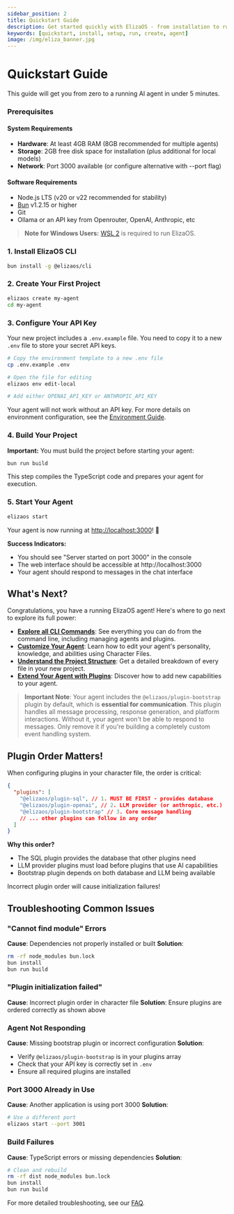 ```yaml
---
sidebar_position: 2
title: Quickstart Guide
description: Get started quickly with ElizaOS - from installation to running your first AI agent in 5 minutes.
keywords: [quickstart, install, setup, run, create, agent]
image: /img/eliza_banner.jpg
---
```


# Quickstart Guide

This guide will get you from zero to a running AI agent in under 5 minutes.

### Prerequisites

#### System Requirements

- **Hardware**: At least 4GB RAM (8GB recommended for multiple agents)
- **Storage**: 2GB free disk space for installation (plus additional for local models)
- **Network**: Port 3000 available (or configure alternative with --port flag)

#### Software Requirements

- Node.js LTS (v20 or v22 recommended for stability)
- [Bun](https://bun.sh) v1.2.15 or higher
- Git
- Ollama or an API key from Openrouter, OpenAI, Anthropic, etc

> **Note for Windows Users:** [WSL 2](https://learn.microsoft.com/en-us/windows/wsl/install-manual) is required to run ElizaOS.

### 1. Install ElizaOS CLI

```bash
bun install -g @elizaos/cli
```

### 2. Create Your First Project

```bash
elizaos create my-agent
cd my-agent
```

### 3. Configure Your API Key

Your new project includes a `.env.example` file. You need to copy it to a new `.env` file to store your secret API keys.

```bash
# Copy the environment template to a new .env file
cp .env.example .env

# Open the file for editing
elizaos env edit-local

# Add either OPENAI_API_KEY or ANTHROPIC_API_KEY
```

Your agent will not work without an API key. For more details on environment configuration, see the [Environment Guide](./cli/env.md).

### 4. Build Your Project

**Important:** You must build the project before starting your agent:

```bash
bun run build
```

This step compiles the TypeScript code and prepares your agent for execution.

### 5. Start Your Agent

```bash
elizaos start
```

Your agent is now running at [http://localhost:3000](http://localhost:3000)! 🎉

**Success Indicators:**

- You should see "Server started on port 3000" in the console
- The web interface should be accessible at http://localhost:3000
- Your agent should respond to messages in the chat interface

## What's Next?

Congratulations, you have a running ElizaOS agent! Here's where to go next to explore its full power:

- **[Explore all CLI Commands](./cli/overview.md)**: See everything you can do from the command line, including managing agents and plugins.
- **[Customize Your Agent](./core/characters.md)**: Learn how to edit your agent's personality, knowledge, and abilities using Character Files.
- **[Understand the Project Structure](./core/project.md)**: Get a detailed breakdown of every file in your new project.
- **[Extend Your Agent with Plugins](./core/plugins.md)**: Discover how to add new capabilities to your agent.

> **Important Note**: Your agent includes the `@elizaos/plugin-bootstrap` plugin by default, which is **essential for communication**. This plugin handles all message processing, response generation, and platform interactions. Without it, your agent won't be able to respond to messages. Only remove it if you're building a completely custom event handling system.

## Plugin Order Matters!

When configuring plugins in your character file, the order is critical:

```json
{
  "plugins": [
    "@elizaos/plugin-sql", // 1. MUST BE FIRST - provides database
    "@elizaos/plugin-openai", // 2. LLM provider (or anthropic, etc.)
    "@elizaos/plugin-bootstrap" // 3. Core message handling
    // ... other plugins can follow in any order
  ]
}
```

**Why this order?**

- The SQL plugin provides the database that other plugins need
- LLM provider plugins must load before plugins that use AI capabilities
- Bootstrap plugin depends on both database and LLM being available

Incorrect plugin order will cause initialization failures!

## Troubleshooting Common Issues

### "Cannot find module" Errors

**Cause**: Dependencies not properly installed or built
**Solution**:

```bash
rm -rf node_modules bun.lock
bun install
bun run build
```

### "Plugin initialization failed"

**Cause**: Incorrect plugin order in character file
**Solution**: Ensure plugins are ordered correctly as shown above

### Agent Not Responding

**Cause**: Missing bootstrap plugin or incorrect configuration
**Solution**:

- Verify `@elizaos/plugin-bootstrap` is in your plugins array
- Check that your API key is correctly set in `.env`
- Ensure all required plugins are installed

### Port 3000 Already in Use

**Cause**: Another application is using port 3000
**Solution**:

```bash
# Use a different port
elizaos start --port 3001
```

### Build Failures

**Cause**: TypeScript errors or missing dependencies
**Solution**:

```bash
# Clean and rebuild
rm -rf dist node_modules bun.lock
bun install
bun run build
```

For more detailed troubleshooting, see our [FAQ](../faq.md).
